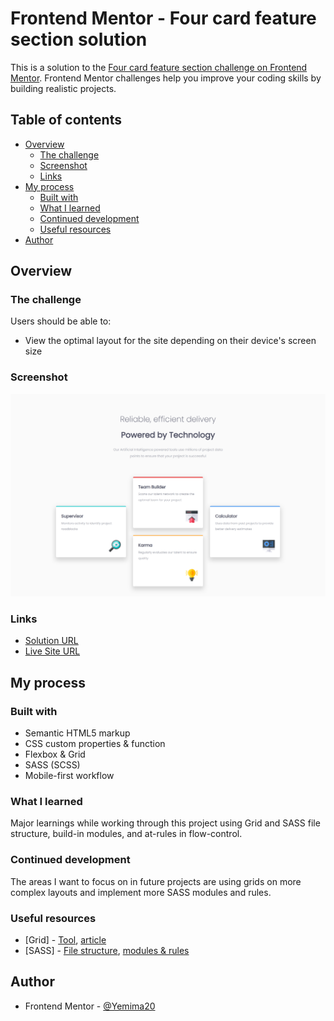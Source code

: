 # Frontend Mentor - Four card feature section solution

This is a solution to the [Four card feature section challenge on Frontend Mentor](https://www.frontendmentor.io/challenges/four-card-feature-section-weK1eFYK). Frontend Mentor challenges help you improve your coding skills by building realistic projects. 

## Table of contents

- [Overview](#overview)
  - [The challenge](#the-challenge)
  - [Screenshot](#screenshot)
  - [Links](#links)
- [My process](#my-process)
  - [Built with](#built-with)
  - [What I learned](#what-i-learned)
  - [Continued development](#continued-development)
  - [Useful resources](#useful-resources)
- [Author](#author)

## Overview

### The challenge

Users should be able to:

- View the optimal layout for the site depending on their device's screen size

### Screenshot

![](./images/result.png)

### Links

- [Solution URL]()
- [Live Site URL](https://yemima20.github.io/four-card-feature-section/)

## My process

### Built with

- Semantic HTML5 markup
- CSS custom properties & function
- Flexbox & Grid
- SASS (SCSS)
- Mobile-first workflow

### What I learned

Major learnings while working through this project using Grid and SASS file structure, build-in modules, and at-rules in flow-control.

### Continued development

The areas I want to focus on in future projects are using grids on more complex layouts and implement more SASS modules and rules.

### Useful resources

- [Grid] - [Tool](https://layout.bradwoods.io/), [article](https://web.dev/learn/css/grid/)
- [SASS] - [File structure](https://dev.to/technoph1le/a-modern-sass-folder-structure-330f), [modules & rules](https://sass-lang.com/documentation/)

## Author
- Frontend Mentor - [@Yemima20](https://www.frontendmentor.io/profile/Yemima20)